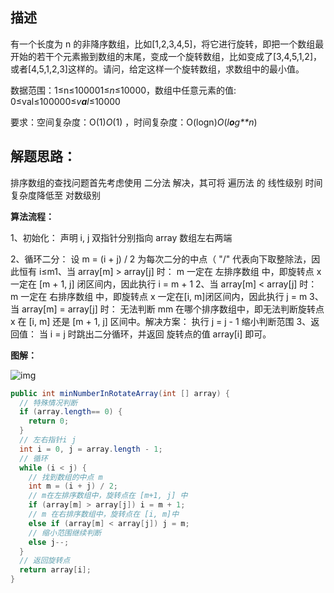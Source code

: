 ## 描述

有一个长度为 n 的非降序数组，比如[1,2,3,4,5]，将它进行旋转，即把一个数组最开始的若干个元素搬到数组的末尾，变成一个旋转数组，比如变成了[3,4,5,1,2]，或者[4,5,1,2,3]这样的。请问，给定这样一个旋转数组，求数组中的最小值。

数据范围：1≤n≤100001≤*n*≤10000，数组中任意元素的值: 0≤val≤100000≤*v**a**l*≤10000

要求：空间复杂度：O(1)*O*(1) ，时间复杂度：O(logn)*O*(*l**o**g**n*)

## 解题思路： 

排序数组的查找问题首先考虑使用 二分法 解决，其可将 遍历法 的 线性级别 时间复杂度降低至 对数级别 

**算法流程：**

1、初始化： 声明 i, j 双指针分别指向 array 数组左右两端 

2、循环二分： 设 m = (i + j) / 2 为每次二分的中点（ "/" 代表向下取整除法，因此恒有 i≤m1、当 array[m] > array[j] 时： m 一定在 左排序数组 中，即旋转点 x 一定在 [m + 1, j] 闭区间内，因此执行 i = m + 1
2、当 array[m] < array[j] 时： m 一定在 右排序数组 中，即旋转点 x 一定在[i, m]闭区间内，因此执行 j = m
3、当 array[m] = array[j] 时： 无法判断 mm 在哪个排序数组中，即无法判断旋转点 x 在 [i, m] 还是 [m + 1, j] 区间中。解决方案： 执行 j = j - 1 缩小判断范围
3、返回值： 当 i = j 时跳出二分循环，并返回 旋转点的值 array[i] 即可。 

**图解：**

![img](https://uploadfiles.nowcoder.com/images/20210716/889362376_1626418937573/3C28F80DBB0E1E084CB71A32958F04F9)

```java
public int minNumberInRotateArray(int [] array) {
  // 特殊情况判断
  if (array.length== 0) {
    return 0;
  }
  // 左右指针i j
  int i = 0, j = array.length - 1;
  // 循环
  while (i < j) {
    // 找到数组的中点 m
    int m = (i + j) / 2;
    // m在左排序数组中，旋转点在 [m+1, j] 中
    if (array[m] > array[j]) i = m + 1;
    // m 在右排序数组中，旋转点在 [i, m]中
    else if (array[m] < array[j]) j = m;
    // 缩小范围继续判断
    else j--;
  }
  // 返回旋转点
  return array[i];
}
```


